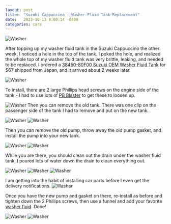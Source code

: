 ```yaml
---
layout: post
title:  "Suzuki Cappuccino - Washer Fluid Tank Replacement"
date:   2023-10-13 8:00:14 -0400
categories: cars
---
```

![Washer](/images/washer/12.jpg)

After topping up my washer fluid tank in the Suzuki Cappuccino the other week, I noticed a hole in the top of the tank. I poked the hole, and realized the whole top of my washer fluid tank was very brittle, leaking, and needed to be replaced. I ordered a [38450-80F00 Suzuki OEM Washer Fluid Tank](https://www.ebay.com/itm/194709595176) for $67 shipped from Japan, and it arrived about 2 weeks later. 

![Washer](/images/washer/1.jpg)

To install, there are 2 large Phillips head screws on the engine side of the tank - I had to use lots of [PB Blaster](https://amzn.to/48S2uIf) to get these to loosen up. 

![Washer](/images/washer/2.jpg)
Then you can remove the old tank. There was one clip on the passenger side of the tank I had to remove and put on the new tank.

![Washer](/images/washer/3.jpg)
![Washer](/images/washer/4.jpg)

Then you can remove the old pump, throw away the old pump gasket, and install the pump into your new tank. 

![Washer](/images/washer/5.jpg)
![Washer](/images/washer/9.jpg)

While you are there, you should clean out the drain under the washer fluid tank, I poured lots of water down the drain to clean everything out. 

![Washer](/images/washer/6.jpg)
![Washer](/images/washer/7.jpg)
![Washer](/images/washer/8.jpg)

I am getting into the habit of installing car parts before I even get the delivery notifications. 
![Washer](/images/washer/10.jpg)

Once you have the new pump and gasket on there, re-install as before and tighten down the 2 Phillips screws, then use a funnel and add your favorite [washer fluid](https://amzn.to/45DgXoY). Done!

![Washer](/images/washer/11.jpg)
![Washer](/images/washer/12.jpg)
